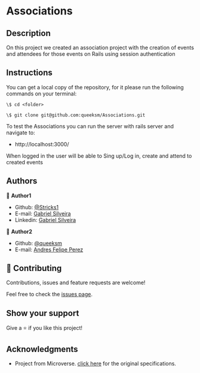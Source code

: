 # Associations

## Description

On this project we created an association project with the creation of events and attendees for those events on Rails using session authentication

## Instructions

You can get a local copy of the repository, for it please run the following commands on your terminal:

```
\$ cd <folder>

\$ git clone git@github.com:queeksm/Associations.git
```

To test the Associations you can run the server with rails server and navigate to: 
- http://localhost:3000/

When logged in the user will be able to Sing up/Log in, create and attend to created events

## Authors

👤 **Author1**

- Github: [@Stricks1](https://github.com/Stricks1)
- E-mail: [Gabriel Silveira](mailto:gmalheiross@gmail.com)
- Linkedin: [Gabriel Silveira](https://linkedin.com/in/gabriel-malheiros-silveira-b6632061/)


👤 **Author2**

- Github: [@queeksm](https://github.com/queeksm)
- E-mail: [Andres Felipe Perez](mailto:queeksm@gmail.com)


## 🤝 Contributing

Contributions, issues and feature requests are welcome!

Feel free to check the [issues page](https://github.com/queeksm/Associations/issues).

## Show your support

Give a ⭐️ if you like this project!

## Acknowledgments

 - Project from Microverse. [click here](https://www.theodinproject.com/courses/ruby-on-rails/lessons/associations) for the original specifications.